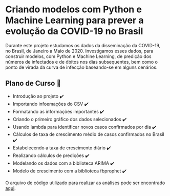# Criando modelos com Python e Machine Learning para prever a evolução da COVID-19 no Brasil
Durante este projeto estudamos os dados da disseminação da COVID-19, no Brasil, de Janeiro a Maio de 2020. Investigamos esses dados, para construir modelos, com Python e Machine Learning, de predição dos números de infectados e de óbitos nos dias subsequentes, bem como o ponto de virada da curva de infecção baseando-se em alguns cenários.

## Plano de Curso :pencil:
* Introdução ao projeto :heavy_check_mark:
* Importando infoemações do CSV :heavy_check_mark:
* Formatando as informações importantes :heavy_check_mark:
* Criando o primeiro gráfico dos dados selecionados :heavy_check_mark:
* Usando lambda para identificar novos casos confirmados por dia :heavy_check_mark:
* Cálculos de taxa de crescimento médio de casos confirmados no Brasil :heavy_check_mark:
* Estabelecendo a taxa de crescimento diário :heavy_check_mark:
* Realizando cálculos de predições :heavy_check_mark:
* Modelando os dados com a biblioteca ARIMA :heavy_check_mark:
* Modelo de crescimento com a biblioteca fbprophet :heavy_check_mark:

O arquivo de código utilizado para realizar as análises pode ser encontrado [aqui](https://github.com/TMKaT/DIO/blob/main/Bootcamp%20Gera%C3%A7%C3%A3o%20Tech%20Unimed-BH%20-%20Ci%C3%AAncia%20de%20Dados/Desafios%20de%20projeto/Criando%20modelos%20com%20Python%20e%20Machine%20Learning%20para%20prever%20a%20evolu%C3%A7%C3%A3o%20do%20COVID-19%20no%20Brasil/Criando_modelos_com_Python_e_Machine_Learning_para_prever_a_evolu%C3%A7%C3%A3o_do_COVID_19_no_Brasil.ipynb).
